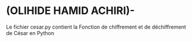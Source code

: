 # (OLIHIDE HAMID ACHIRI)-
Le fichier cesar.py contient la Fonction de chiffrement et de déchiffrement de César en Python 
